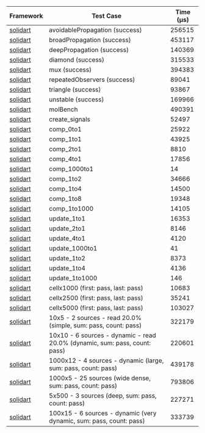 | Framework | Test Case | Time (μs) |
| --- | --- | --- |
| [solidart](https://github.com/nank1ro/solidart) | avoidablePropagation (success) | 256515 |
| [solidart](https://github.com/nank1ro/solidart) | broadPropagation (success) | 453117 |
| [solidart](https://github.com/nank1ro/solidart) | deepPropagation (success) | 140369 |
| [solidart](https://github.com/nank1ro/solidart) | diamond (success) | 315533 |
| [solidart](https://github.com/nank1ro/solidart) | mux (success) | 394383 |
| [solidart](https://github.com/nank1ro/solidart) | repeatedObservers (success) | 89041 |
| [solidart](https://github.com/nank1ro/solidart) | triangle (success) | 93867 |
| [solidart](https://github.com/nank1ro/solidart) | unstable (success) | 169966 |
| [solidart](https://github.com/nank1ro/solidart) | molBench | 490391 |
| [solidart](https://github.com/nank1ro/solidart) | create_signals | 52497 |
| [solidart](https://github.com/nank1ro/solidart) | comp_0to1 | 25922 |
| [solidart](https://github.com/nank1ro/solidart) | comp_1to1 | 43925 |
| [solidart](https://github.com/nank1ro/solidart) | comp_2to1 | 8810 |
| [solidart](https://github.com/nank1ro/solidart) | comp_4to1 | 17856 |
| [solidart](https://github.com/nank1ro/solidart) | comp_1000to1 | 14 |
| [solidart](https://github.com/nank1ro/solidart) | comp_1to2 | 34666 |
| [solidart](https://github.com/nank1ro/solidart) | comp_1to4 | 14500 |
| [solidart](https://github.com/nank1ro/solidart) | comp_1to8 | 19348 |
| [solidart](https://github.com/nank1ro/solidart) | comp_1to1000 | 14105 |
| [solidart](https://github.com/nank1ro/solidart) | update_1to1 | 16353 |
| [solidart](https://github.com/nank1ro/solidart) | update_2to1 | 8146 |
| [solidart](https://github.com/nank1ro/solidart) | update_4to1 | 4120 |
| [solidart](https://github.com/nank1ro/solidart) | update_1000to1 | 41 |
| [solidart](https://github.com/nank1ro/solidart) | update_1to2 | 8373 |
| [solidart](https://github.com/nank1ro/solidart) | update_1to4 | 4136 |
| [solidart](https://github.com/nank1ro/solidart) | update_1to1000 | 146 |
| [solidart](https://github.com/nank1ro/solidart) | cellx1000 (first: pass, last: pass) | 10683 |
| [solidart](https://github.com/nank1ro/solidart) | cellx2500 (first: pass, last: pass) | 35241 |
| [solidart](https://github.com/nank1ro/solidart) | cellx5000 (first: pass, last: pass) | 103027 |
| [solidart](https://github.com/nank1ro/solidart) | 10x5 - 2 sources - read 20.0% (simple, sum: pass, count: pass) | 322179 |
| [solidart](https://github.com/nank1ro/solidart) | 10x10 - 6 sources - dynamic - read 20.0% (dynamic, sum: pass, count: pass) | 220601 |
| [solidart](https://github.com/nank1ro/solidart) | 1000x12 - 4 sources - dynamic (large, sum: pass, count: pass) | 439178 |
| [solidart](https://github.com/nank1ro/solidart) | 1000x5 - 25 sources (wide dense, sum: pass, count: pass) | 793806 |
| [solidart](https://github.com/nank1ro/solidart) | 5x500 - 3 sources (deep, sum: pass, count: pass) | 227271 |
| [solidart](https://github.com/nank1ro/solidart) | 100x15 - 6 sources - dynamic (very dynamic, sum: pass, count: pass) | 333739 |

